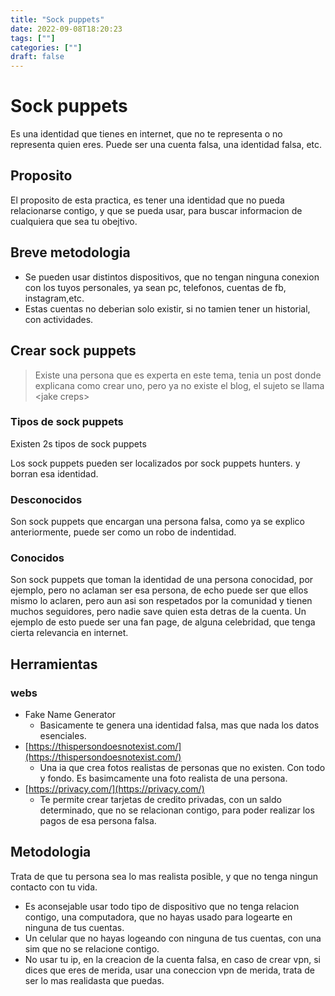 ```yaml
---
title: "Sock puppets"
date: 2022-09-08T18:20:23
tags: [""]
categories: [""]
draft: false
---
```


# Sock puppets

Es una identidad que tienes en internet, que no te representa o no representa quien eres. Puede ser una cuenta falsa, una identidad falsa, etc.

## Proposito

El proposito de esta practica, es tener una identidad que no pueda relacionarse contigo, y que se pueda usar, para buscar informacion de cualquiera que sea tu obejtivo.

## Breve metodologia

- Se pueden usar distintos dispositivos, que no tengan ninguna conexion con los tuyos personales, ya sean pc, telefonos, cuentas de fb, instagram,etc.
- Estas cuentas no deberian  solo existir, si no tamien tener un historial, con actividades.

## Crear sock puppets

> Existe una persona que es experta en este tema, tenia un post donde explicana como crear uno, pero ya no existe el blog, el sujeto se llama \<jake creps> 

### Tipos de sock puppets

Existen 2s tipos de sock puppets

Los sock puppets pueden ser localizados por sock puppets hunters. y borran esa identidad.

### Desconocidos

Son sock puppets que encargan una persona falsa, como ya se explico anteriormente, puede ser como un robo de indentidad.

### Conocidos

Son sock puppets que toman la identidad de una persona conocidad, por ejemplo, pero no aclaman ser esa persona, de echo puede ser que ellos mismo lo aclaren, pero aun asi son respetados por la comunidad y tienen muchos seguidores, pero nadie save quien esta detras de la cuenta. Un ejemplo de esto puede ser una fan page, de alguna celebridad, que tenga cierta relevancia en internet.

## Herramientas

### webs

- Fake Name Generator
    - Basicamente te genera una identidad falsa, mas que nada los datos esenciales.
- [https://thispersondoesnotexist.com/](https://thispersondoesnotexist.com/)
    - Una ia que crea fotos realistas de personas que no existen. Con todo y fondo. Es basimcamente una foto realista de una persona.
- [https://privacy.com/](https://privacy.com/)
    - Te permite crear tarjetas de credito privadas, con un saldo determinado, que no se relacionan contigo, para poder realizar los pagos de esa persona falsa.

## Metodologia

Trata de que tu persona sea lo mas realista posible, y que no tenga ningun contacto con tu vida.

- Es aconsejable usar todo tipo de dispositivo que no tenga relacion contigo, una computadora, que no hayas usado para logearte en ninguna de tus cuentas.
- Un celular que no hayas logeando con ninguna de tus cuentas, con una sim que no se relacione contigo.
- No usar tu ip, en la creacion de la cuenta falsa, en caso de crear vpn, si dices que eres de merida, usar una coneccion vpn de merida, trata de ser lo mas realidasta que puedas.
